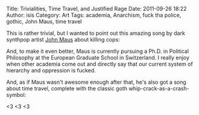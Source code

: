 Title: Trivialities, Time Travel, and Justified Rage
Date: 2011-09-26 18:22
Author: isis
Category: Art
Tags: academia, Anarchism, fuck tha police, gothic, John Maus, time travel

This is rather trivial, but I wanted to point out this amazing song by
dark synthpop artist [John Maus][] about killing cops:

And, to make it even better, Maus is currently pursuing a Ph.D. in
Political Philosophy at the European Graduate School in Switzerland. I
really enjoy when other academia come out and directly say that our
current system of hierarchy and oppression is fucked.

And, as if Maus wasn't awesome enough after that, he's also got a song
about time travel, complete with the classic goth
whip-crack-as-a-crash-symbol:

\<3 \<3 \<3

  [John Maus]: http://mausspace.com/
